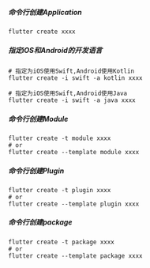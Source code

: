 ##### 命令行创建Application
```shell
flutter create xxxx
```
##### 指定iOS和Android的开发语言
```shell
# 指定为iOS使用Swift,Android使用Kotlin
flutter create -i swift -a kotlin xxxx

# 指定为iOS使用Swift,Android使用Java
flutter create -i swift -a java xxxx
```

##### 命令行创建Module
```shell
flutter create -t module xxxx
# or
flutter create --template module xxxx
```

##### 命令行创建Plugin
```shell
flutter create -t plugin xxxx
# or
flutter create --template plugin xxxx
```

##### 命令行创建package
```shell
flutter create -t package xxxx
# or
flutter create --template package xxxx
```

